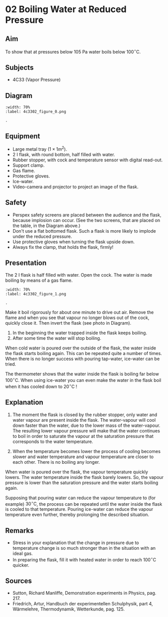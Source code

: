 # 02 Boiling Water at Reduced Pressure 
    
  
## Aim   
 To show that at pressures below $105 \mathrm{~Pa}$ water boils below $100^\circ \mathrm{C}$.    
  
## Subjects   
* 4C33 (Vapor Pressure)   

## Diagram
```{figure} figures/figure_0.png  
:width: 70%  
:label: 4c3302_figure_0.png  

. 
```

## Equipment
- Large metal tray $\left(1 \times 1 m^{2}\right)$.
- 2 I flask, with round bottom, half filled with water.
- Rubber stopper, with cock and temperature sensor with digital read-out.
- Support clamp.
- Gas flame.
- Protective gloves.
- Ice-water.
- Video-camera and projector to project an image of the flask. 
  
## Safety   
 
 *  Perspex safety screens are placed between the audience and the flask, because implosion can occur. (See the two screens, that are placed on the table, in the Diagram above.) 
 *  Don't use a flat bottomed flask. Such a flask is more likely to implode under the reduced pressure. 
 *  Use protective gloves when turning the flask upside down. 
 *  Always fix the clamp, that holds the flask, firmly!
     
  
## Presentation   
The 2 I flask is half filled with water. Open the cock. The water is made boiling by means of a gas flame.  
```{figure} figures/figure_1.png  
:width: 70%  
:label: 4c3302_figure_1.png  

. 
```
Make it boil rigorously for about one minute to drive out air. Remove the flame and when you see that vapour no longer blows out of the cock, quickly close it. Then invert the flask (see photo in Diagram).

1. In the beginning the water trapped inside the flask keeps boiling.
2. After some time the water will stop boiling.

When cold water is poured over the outside of the flask, the water inside the flask starts boiling again. This can be repeated quite a number of times. When there is no longer success with pouring tap-water, ice-water can be tried.

The thermometer shows that the water inside the flask is boiling far below $100^{\circ} \mathrm{C}$. When using ice-water you can even make the water in the flask boil when it has cooled down to $20^{\circ} \mathrm{C}$ ! 
  
## Explanation   
1. The moment the flask is closed by the rubber stopper, only water and water vapour are present inside the flask. The water-vapour will cool down faster than the water, due to the lower mass of the water-vapour. The resulting lower vapour pressure will make that the water continues to boil in order to saturate the vapour at the saturation pressure that corresponds to the water temperature.

2. When the temperature becomes lower the process of cooling becomes slower and water temperature and vapour temperature are closer to each other. There is no boiling any longer.

When water is poured over the flask, the vapour temperature quickly lowers. The water temperature inside the flask barely lowers. So, the vapour pressure is lower than the saturation pressure and the water starts boiling again.

Supposing that pouring water can reduce the vapour temperature to (for example) $30^{\circ} \mathrm{C}$, the process can be repeated until the water inside the flask is cooled to that temperature. Pouring ice-water can reduce the vapour temperature even further, thereby prolonging the described situation.      
  
## Remarks
- Stress in your explanation that the change in pressure due to temperature change is so much stronger than in the situation with an ideal gas.
- In preparing the flask, fill it with heated water in order to reach $100^{\circ} \mathrm{C}$ quicker.
   
  
## Sources
 *  Sutton, Richard Manliffe, Demonstration experiments in Physics, pag. 217. 
 *  Friedrich, Artur, Handbuch der experimentellen Schulphysik, part 4, Wärmelehre, Thermodynamik, Wetterkunde, pag. 125.